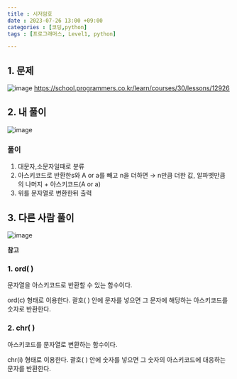 ```yaml
---
title : 시저암호
date : 2023-07-26 13:00 +09:00
categories : [코딩,python]
tags : [프로그래머스, Level1, python]

---
```

## 1. 문제

![image](https://github.com/mini0-0/mini0-0.github.io/assets/63296983/f2279e37-03c2-43f1-be57-8d31e8a6d3a3)
<https://school.programmers.co.kr/learn/courses/30/lessons/12926>

## 2. 내 풀이
![image](https://github.com/mini0-0/mini0-0.github.io/assets/63296983/5028b0e7-7863-4cba-b40c-0e0c3c2d7b37)

### 풀이

1. 대문자,소문자일때로 분류
2. 아스키코드로 반환한s와 A or a를 빼고 n을 더하면 → n만큼 더한 값, 알파벳만큼의 나머지 + 아스키코드(A or a)
3. 위를 문자열로 변환한뒤 출력

## 3. 다른 사람 풀이

![image](https://github.com/mini0-0/mini0-0.github.io/assets/63296983/724f2f0c-abc4-4efa-addd-1e373287dfd7)

**참고**

### 1. ord( )

문자열을 아스키코드로 반환할 수 있는 함수이다.

ord(c) 형태로 이용한다. 괄호( ) 안에 문자를 넣으면 그 문자에 해당하는 아스키코드를 숫자로 반환한다.

### 2. chr( )

아스키코드를 문자열로 변환하는 함수이다.

chr(i) 형태로 이용한다. 괄호( ) 안에 숫자를 넣으면 그 숫자의 아스키코드에 대응하는 문자를 반환한다.


